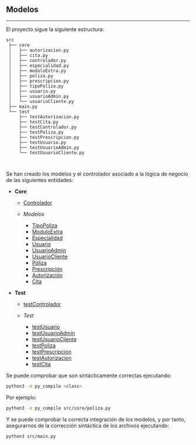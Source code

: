 ## Modelos

---

El proyecto sigue la siguiente estructura:

```
src
 ├── core
 │   ├── autorizacion.py
 │   ├── cita.py
 │   ├── controlador.py
 │   ├── especialidad.py
 │   ├── moduloExtra.py
 │   ├── poliza.py
 │   ├── prescripcion.py
 │   ├── tipoPoliza.py
 │   ├── usuario.py
 │   ├── usuarioAdmin.py
 │   └── usuarioCliente.py
 ├── main.py
 └── test
     ├── testAutorizacion.py
     ├── testCita.py
     ├── testControlador.py
     ├── testPoliza.py
     ├── testPrescripcion.py
     ├── testUsuario.py
     ├── testUsuarioAdmin.py
     └── testUsuarioCliente.py



```

Se han creado los modelos y el controlador asociado a la lógica de negocio de las siguientes entidades:

* **Core**

    * [Controlador](https://github.com/Carlosma7/MedAuth/blob/main/src/core/controlador.py)

    * *Modelos*
    
        * [TipoPoliza](https://github.com/Carlosma7/MedAuth/blob/main/src/core/tipoPoliza.py)
        * [ModuloExtra](https://github.com/Carlosma7/MedAuth/blob/main/src/core/moduloExtra.py)
        * [Especialidad](https://github.com/Carlosma7/MedAuth/blob/main/src/core/especialidad.py)
        * [Usuario](https://github.com/Carlosma7/MedAuth/blob/main/src/core/usuario.py)
        * [UsuarioAdmin](https://github.com/Carlosma7/MedAuth/blob/main/src/core/usuarioAdmin.py)
        * [UsuarioCliente](https://github.com/Carlosma7/MedAuth/blob/main/src/core/usuarioCliente.py)
        * [Póliza](https://github.com/Carlosma7/MedAuth/blob/main/src/core/poliza.py)
        * [Prescripción](https://github.com/Carlosma7/MedAuth/blob/main/src/core/prescripcion.py)
        * [Autorización](https://github.com/Carlosma7/MedAuth/blob/main/src/core/autorizacion.py)
        * [Cita](https://github.com/Carlosma7/MedAuth/blob/main/src/core/cita.py)

* **Test**
	* [testControlador](https://github.com/Carlosma7/MedAuth/blob/main/src/test/testControlador.py)
	
	* *Test*
		* [testUsuario](https://github.com/Carlosma7/MedAuth/blob/main/src/test/testUsuario.py)
		* [testUsuarioAdmin](https://github.com/Carlosma7/MedAuth/blob/main/src/test/testUsuarioAdmin.py)
		* [testUsuarioCliente](https://github.com/Carlosma7/MedAuth/blob/main/src/test/testUsuarioCliente.py)
		* [testPoliza](https://github.com/Carlosma7/MedAuth/blob/main/src/test/testPoliza.py)
		* [testPrescripcion](https://github.com/Carlosma7/MedAuth/blob/main/src/test/testPrescripcion.py)
		* [testAutorizacion](https://github.com/Carlosma7/MedAuth/blob/main/src/test/testAutorizacion.py)
		* [testCita](https://github.com/Carlosma7/MedAuth/blob/main/src/test/testCita.py)

Se puede comprobar que son sintácticamente correctas ejecutando:

```bash
python3 -m py_compile <class>
```

Por ejemplo:

```bash
python3 -m py_compile src/core/poliza.py
```

Y se puede comprobar la correcta integración de los modelos, y por tanto, asegurarnos de la corrección sintáctica de los archivos ejecutando:

```bash
python3 src/main.py
```
